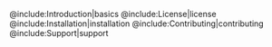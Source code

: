 @include:Introduction|basics
@include:License|license
@include:Installation|installation
@include:Contributing|contributing
@include:Support|support
